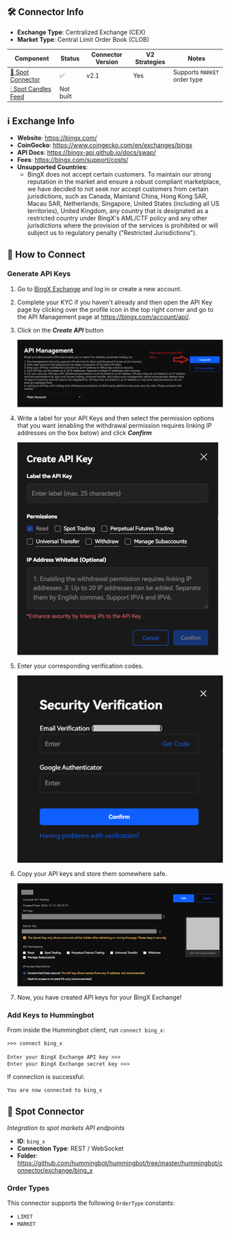 ## 🛠 Connector Info

- **Exchange Type**: Centralized Exchange (CEX)
- **Market Type**: Central Limit Order Book (CLOB)

| Component | Status | Connector Version | V2 Strategies | Notes | 
| --------- | ------ | ----------------- |  ------------ | ----- |
| [🔀 Spot Connector](#spot-connector) | ✅ | v2.1 | Yes | Supports `MARKET` order type
| [🕯 Spot Candles Feed](#spot-candles-feed) | Not built | 

## ℹ️ Exchange Info

- **Website**: <https://bingx.com/>
- **CoinGecko**: <https://www.coingecko.com/en/exchanges/bingx>
- **API Docs**: <https://bingx-api.github.io/docs/swap/>
- **Fees**: <https://bingx.com/support/costs/>
- **Unsupported Countries**:
  - BingX does not accept certain customers. To maintain our strong reputation in the market and ensure a robust compliant marketplace, we have decided to not seek nor accept customers from certain jurisdictions, such as Canada, Mainland China, Hong Kong SAR, Macau SAR, Netherlands, Singapore, United States (including all US territories), United Kingdom, any country that is designated as a restricted country under BingX's AML/CTF policy and any other jurisdictions where the provision of the services is prohibited or will subject us to regulatory penalty ("Restricted Jurisdictions").

## 🔑 How to Connect

### Generate API Keys

1. Go to [BingX Exchange](https://bingx.com/) and log in or create a new account.

2. Complete your KYC if you haven't already and then open the API Key page by clicking over the profile icon in the top right corner and go to the API Management page at https://bingx.com/account/api/.
   
3. Click on the ***Create API*** button

    ![Create API](bingx-api1.png)

4. Write a label for your API Keys and then select the permission options that you want (enabling the withdrawal permission requires linking IP addresses on the box below) and click ***Confirm***
  
    ![API Permission](bingx-api2.png)

5. Enter your corresponding verification codes.

    ![Security Verification](bingx-api3.png)

6. Copy your API keys and store them somewhere safe. 
    
    ![Get API Key](bingx-api4.png)

7. Now, you have created API keys for your BingX Exchange!

### Add Keys to Hummingbot

From inside the Hummingbot client, run `connect bing_x`:

```
>>> connect bing_x

Enter your BingX Exchange API key >>>
Enter your BingX Exchange secret key >>>
```

If connection is successful:

```
You are now connected to bing_x
```


## 🔀 Spot Connector
*Integration to spot markets API endpoints*

- **ID**: `bing_x`
- **Connection Type**: REST / WebSocket
- **Folder**: <https://github.com/hummingbot/hummingbot/tree/master/hummingbot/connector/exchange/bing_x>

### Order Types

This connector supports the following `OrderType` constants:

- `LIMIT`
- `MARKET`